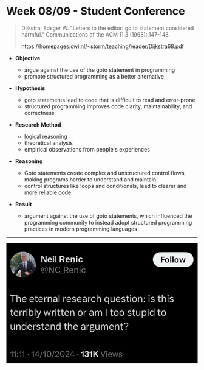 # Week 08/09 - Student Conference

> Dijkstra, Edsger W. "Letters to the editor: go to statement considered harmful." Communications of the ACM 11.3 (1968): 147-148.
>
> https://homepages.cwi.nl/~storm/teaching/reader/Dijkstra68.pdf

- **Objective**

    - argue against the use of the goto statement in programming
    - promote structured programming as a better alternative
    
- **Hypothesis**
    
    - goto statements lead to code that is difficult to read and error-prone
    - structured programming improves code clarity, maintainability, and correctness
    
- **Research Method**

    - logical reasoning
    - theoretical analysis
    - empirical observations from people's experiences

- **Reasoning**

    - Goto statements create complex and unstructured control flows, making programs harder to understand and maintain.
    - control structures like loops and conditionals, lead to clearer and more reliable code.

- **Result**

    - argument against the use of goto statements, which influenced the programming community to instead adopt structured programming practices in modern programming languages

---

![Screenshot of Codeberg's "explore" page with examples for proximity, alignment, repetition, contrast](/img/terrible_written_or_too_stupid.jpeg)
